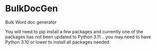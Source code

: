# BulkDocGen
Bulk Word doc generator

You will need to pip install a few packages and currently one of the packages has not been updated to Python 3.11 .. you may need to have Python 3.10 or lower to install all packages needed.
